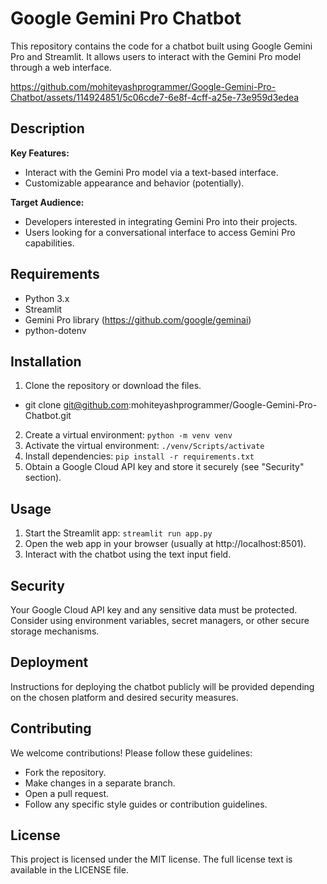 # Google Gemini Pro Chatbot
This repository contains the code for a chatbot built using Google Gemini Pro and Streamlit. It allows users to interact with the Gemini Pro model through a web interface.

https://github.com/mohiteyashprogrammer/Google-Gemini-Pro-Chatbot/assets/114924851/5c06cde7-6e8f-4cff-a25e-73e959d3edea

## Description

**Key Features:**

- Interact with the Gemini Pro model via a text-based interface.
- Customizable appearance and behavior (potentially).

**Target Audience:**

- Developers interested in integrating Gemini Pro into their projects.
- Users looking for a conversational interface to access Gemini Pro capabilities.

## Requirements

- Python 3.x
- Streamlit
- Gemini Pro library (https://github.com/google/geminai)
- python-dotenv

## Installation

1. Clone the repository or download the files.
- git clone git@github.com:mohiteyashprogrammer/Google-Gemini-Pro-Chatbot.git
2. Create a virtual environment: `python -m venv venv`
3. Activate the virtual environment: `./venv/Scripts/activate`
4. Install dependencies: `pip install -r requirements.txt`
5. Obtain a Google Cloud API key and store it securely (see "Security" section).

## Usage

1. Start the Streamlit app: `streamlit run app.py`
2. Open the web app in your browser (usually at http://localhost:8501).
3. Interact with the chatbot using the text input field.

## Security

Your Google Cloud API key and any sensitive data must be protected. Consider using environment variables, secret managers, or other secure storage mechanisms.

## Deployment

Instructions for deploying the chatbot publicly will be provided depending on the chosen platform and desired security measures.


## Contributing

We welcome contributions! Please follow these guidelines:

- Fork the repository.
- Make changes in a separate branch.
- Open a pull request.
- Follow any specific style guides or contribution guidelines.

## License

This project is licensed under the MIT license. The full license text is available in the LICENSE file.


